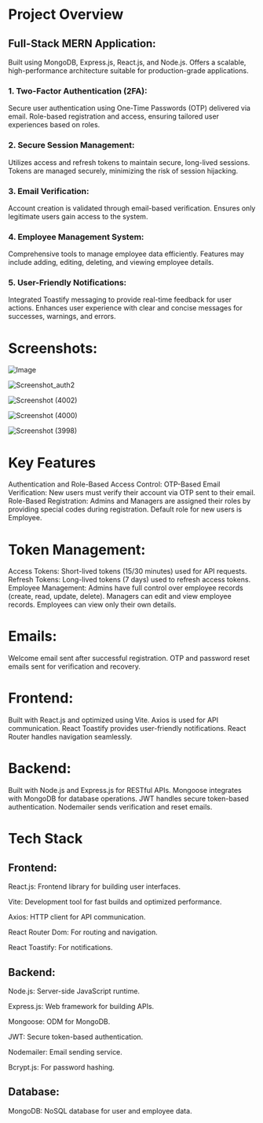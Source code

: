 # Project Overview

## Full-Stack MERN Application:

Built using MongoDB, Express.js, React.js, and Node.js.
Offers a scalable, high-performance architecture suitable for production-grade applications.

### 1. Two-Factor Authentication (2FA):
Secure user authentication using One-Time Passwords (OTP) delivered via email.
Role-based registration and access, ensuring tailored user experiences based on roles.

### 2. Secure Session Management:
Utilizes access and refresh tokens to maintain secure, long-lived sessions.
Tokens are managed securely, minimizing the risk of session hijacking.

### 3. Email Verification:
Account creation is validated through email-based verification.
Ensures only legitimate users gain access to the system.

### 4. Employee Management System:
Comprehensive tools to manage employee data efficiently.
Features may include adding, editing, deleting, and viewing employee details.

### 5. User-Friendly Notifications:
Integrated Toastify messaging to provide real-time feedback for user actions.
Enhances user experience with clear and concise messages for successes, warnings, and errors.


# Screenshots:

![Image](https://github.com/user-attachments/assets/22cf765c-cea5-430a-afd1-b8fc924da29d)

![Screenshot_auth2](https://github.com/user-attachments/assets/2ab135e1-f745-4334-92e1-86c66eb33a79)

![Screenshot (4002)](https://github.com/user-attachments/assets/5fcb5df6-49b0-4d81-a6fa-4371d1b41e1d)

![Screenshot (4000)](https://github.com/user-attachments/assets/72d3dfbd-f776-455d-99dc-ebfc67d5c9c8)

![Screenshot (3998)](https://github.com/user-attachments/assets/843d9e15-bfe4-4c66-a2aa-b64dab6cc175)



# Key Features
Authentication and Role-Based Access Control:
OTP-Based Email Verification: New users must verify their account via OTP sent to their email.
Role-Based Registration:
Admins and Managers are assigned their roles by providing special codes during registration.
Default role for new users is Employee.

# Token Management:
Access Tokens: Short-lived tokens (15/30 minutes) used for API requests.
Refresh Tokens: Long-lived tokens (7 days) used to refresh access tokens.
Employee Management:
Admins have full control over employee records (create, read, update, delete).
Managers can edit and view employee records.
Employees can view only their own details.
# Emails:
Welcome email sent after successful registration.
OTP and password reset emails sent for verification and recovery.

# Frontend:
Built with React.js and optimized using Vite.
Axios is used for API communication.
React Toastify provides user-friendly notifications.
React Router handles navigation seamlessly.

# Backend:
Built with Node.js and Express.js for RESTful APIs.
Mongoose integrates with MongoDB for database operations.
JWT handles secure token-based authentication.
Nodemailer sends verification and reset emails.

# Tech Stack

## Frontend:
React.js: Frontend library for building user interfaces.

Vite: Development tool for fast builds and optimized performance.

Axios: HTTP client for API communication.

React Router Dom: For routing and navigation.

React Toastify: For notifications.

## Backend:
Node.js: Server-side JavaScript runtime.

Express.js: Web framework for building APIs.

Mongoose: ODM for MongoDB.

JWT: Secure token-based authentication.

Nodemailer: Email sending service.

Bcrypt.js: For password hashing.

## Database:
MongoDB: NoSQL database for user and employee data.
